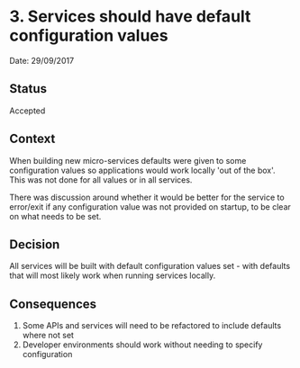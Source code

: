 # 3. Services should have default configuration values

Date: 29/09/2017

## Status

Accepted

## Context

When building new micro-services defaults were given to some configuration values so
applications would work locally 'out of the box'. This was not done for all values
or in all services.

There was discussion around whether it would be better for the service to
error/exit if any configuration value was not provided on startup, to be clear
on what needs to be set.

## Decision

All services will be built with default configuration values set - with defaults
that will most likely work when running services locally.

## Consequences

1. Some APIs and services will need to be refactored to include defaults where not set
2. Developer environments should work without needing to specify configuration
